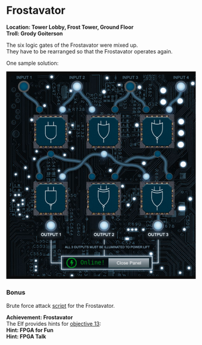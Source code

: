 <h1 id="frostavator">Frostavator</h1>
<p><strong>Location: Tower Lobby, Frost Tower, Ground Floor</strong><br>
<strong>Troll: Grody Goiterson</strong></p>
<p>The six logic gates of the Frostavator were mixed up.<br>
They have to be rearranged so that the Frostavator operates again.</p>
<p>One sample solution:</p>
<p><img src="https://github.com/joergschwarzwaelder/hhc2021/blob/master/Additional/Frostavator.png" alt="Frostavator solution"></p>
<h3 id="bonus">Bonus</h3>
<p>Brute force attack <a href="https://github.com/joergschwarzwaelder/hhc2021/blob/master/Additional/frostavator-broteforce.pl">script</a> for the Frostavator.</p>
<p><strong>Achievement: Frostavator</strong><br>
The Elf provides hints for <a href="https://github.com/joergschwarzwaelder/hhc2021/tree/master/Objective-13">objective 13</a>:<br>
<strong>Hint: FPGA for Fun</strong><br>
<strong>Hint: FPGA Talk</strong></p>


